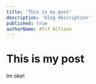 ```yaml
---
title: 'This is my post'
description: 'blog description'
published: true
authorName: Afif Alfiano
---
```

# This is my post
Im oke!